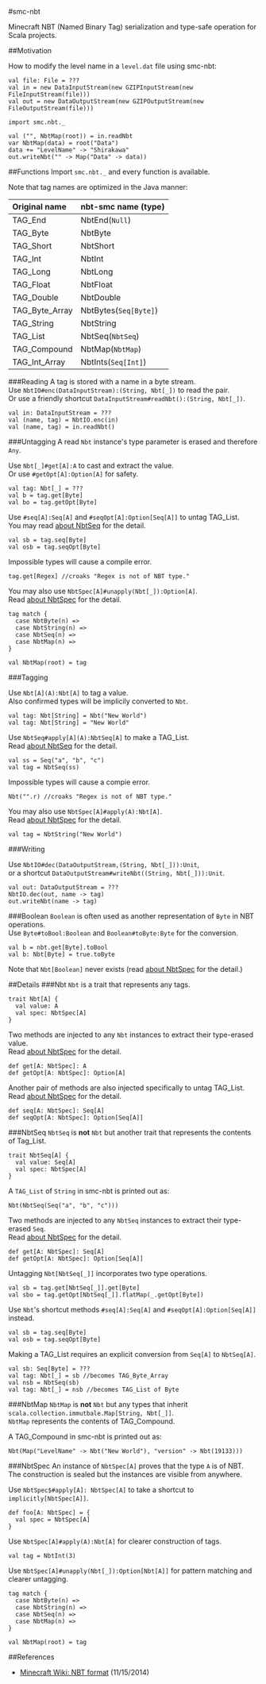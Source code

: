 #smc-nbt

Minecraft NBT (Named Binary Tag) serialization and type-safe operation for Scala projects.

##Motivation

How to modify the level name in a `level.dat` file using smc-nbt:

	val file: File = ???
	val in = new DataInputStream(new GZIPInputStream(new FileInputStream(file)))
	val out = new DataOutputStream(new GZIPOutputStream(new FileOutputStream(file)))

	import smc.nbt._

	val ("", NbtMap(root)) = in.readNbt
	var NbtMap(data) = root("Data")
	data += "LevelName" -> "Shirakawa"
	out.writeNbt("" -> Map("Data" -> data))

##Functions
Import `smc.nbt._` and every function is available.

Note that tag names are optimized in the Java manner:

|Original name |nbt-smc name (type)  |
|:-------------|:--------------------|
|TAG_End       |NbtEnd(`Null`)       |
|TAG_Byte      |NbtByte              |
|TAG_Short     |NbtShort             |
|TAG_Int       |NbtInt               |
|TAG_Long      |NbtLong              |
|TAG_Float     |NbtFloat             |
|TAG_Double    |NbtDouble            |
|TAG_Byte_Array|NbtBytes(`Seq[Byte]`)|
|TAG_String    |NbtString            |
|TAG_List      |NbtSeq(`NbtSeq`)     |
|TAG_Compound  |NbtMap(`NbtMap`)     |
|TAG_Int_Array |NbtInts(`Seq[Int]`)  |

###Reading
A tag is stored with a name in a byte stream.<br>
Use `NbtIO#enc(DataInputStream):(String, Nbt[_])` to read the pair.<br>
Or use a friendly shortcut `DataInputStream#readNbt():(String, Nbt[_])`.

	val in: DataInputStream = ???
	val (name, tag) = NbtIO.enc(in)
	val (name, tag) = in.readNbt()

###Untagging
A read `Nbt` instance's type parameter is erased and therefore `Any`.

Use `Nbt[_]#get[A]:A` to cast and extract the value.<br>
Or use `#getOpt[A]:Option[A]` for safety.

	val tag: Nbt[_] = ???
	val b = tag.get[Byte]
	val bo = tag.getOpt[Byte]

Use `#seq[A]:Seq[A]` and `#seqOpt[A]:Option[Seq[A]]` to untag TAG_List.<br>
You may read [about NbtSeq](#seq) for the detail.

	val sb = tag.seq[Byte]
	val osb = tag.seqOpt[Byte]

Impossible types will cause a compile error.

	tag.get[Regex] //croaks "Regex is not of NBT type."

You may also use `NbtSpec[A]#unapply(Nbt[_]):Option[A]`.<br>
Read [about NbtSpec](#spec) for the detail.

	tag match {
	  case NbtByte(n) =>
	  case NbtString(n) =>
	  case NbtSeq(n) =>
	  case NbtMap(n) =>
	}

	val NbtMap(root) = tag

###Tagging

Use `Nbt[A](A):Nbt[A]` to tag a value.<br>
Also confirmed types will be implicily converted to `Nbt`.

	val tag: Nbt[String] = Nbt("New World")
	val tag: Nbt[String] = "New World"

Use `NbtSeq#apply[A](A):NbtSeq[A]` to make a TAG_List.<br>
Read [about NbtSeq](#seq) for the detail.

	val ss = Seq("a", "b", "c")
	val tag = NbtSeq(ss)

Impossible types will cause a compie error.

	Nbt("".r) //croaks "Regex is not of NBT type."

You may also use `NbtSpec[A]#apply(A):Nbt[A]`.<br>
Read [about NbtSpec](#spec) for the detail.

	val tag = NbtString("New World")

###Writing

Use `NbtIO#dec(DataOutputStream,(String, Nbt[_])):Unit`,<br>
or a shortcut `DataOutputStream#writeNbt((String, Nbt[_])):Unit`.

	val out: DataOutputStream = ???
	NbtIO.dec(out, name -> tag)
	out.writeNbt(name -> tag)

###Boolean
`Boolean` is often used as another representation of `Byte` in NBT operations.<br>
Use `Byte#toBool:Boolean` and `Boolean#toByte:Byte` for the conversion.<br>

	val b = nbt.get[Byte].toBool
	val b: Nbt[Byte] = true.toByte

Note that `Nbt[Boolean]` never exists (read [about NbtSpec](#spec) for the detail.)

##Details
###Nbt<a name="nbt"></a>
`Nbt` is a trait that represents any tags.

	trait Nbt[A] {
	  val value: A
	  val spec: NbtSpec[A]
	}

Two methods are injected to any `Nbt` instances to extract their type-erased value.<br>
Read [about NbtSpec](#spec) for the detail.

	def get[A: NbtSpec]: A
	def getOpt[A: NbtSpec]: Option[A]

Another pair of methods are also injected specifically to untag TAG_List.<br>
Read [about NbtSpec](#spec) for the detail.

	def seq[A: NbtSpec]: Seq[A]
	def seqOpt[A: NbtSpec]: Option[Seq[A]]

###NbtSeq<a name="seq"></a>
`NbtSeq` is **not** `Nbt` but another trait that represents the contents of Tag_List.

	trait NbtSeq[A] {
	  val value: Seq[A]
	  val spec: NbtSpec[A]
	}

A `TAG_List` of `String` in smc-nbt is printed out as:

	Nbt(NbtSeq(Seq("a", "b", "c")))

Two methods are injected to any `NbtSeq` instances to extract their type-erased `Seq`.<br>
Read [about NbtSpec](#spec) for the detail.

	def get[A: NbtSpec]: Seq[A]
	def getOpt[A: NbtSpec]: Option[Seq[A]]

Untagging `Nbt[NbtSeq[_]]` incorporates two type operations.

	val sb = tag.get[NbtSeq[_]].get[Byte]
	val sbo = tag.getOpt[NbtSeq[_]].flatMap(_.getOpt[Byte])

Use `Nbt`'s shortcut methods `#seq[A]:Seq[A]` and `#seqOpt[A]:Option[Seq[A]]` instead.

	val sb = tag.seq[Byte]
	val osb = tag.seqOpt[Byte]

Making a TAG_List requires an explicit conversion from `Seq[A]` to `NbtSeq[A]`.

	val sb: Seq[Byte] = ???
	val tag: Nbt[_] = sb //becomes TAG_Byte_Array
	val nsb = NbtSeq(sb)
	val tag: Nbt[_] = nsb //becomes TAG_List of Byte

###NbtMap
`NbtMap` is **not** `Nbt` but any types that inherit `scala.collection.immutbale.Map[String, Nbt[_]]`.<br>
`NbtMap` represents the contents of TAG_Compound.

A TAG_Compound in smc-nbt is printed out as:

	Nbt(Map("LevelName" -> Nbt("New World"), "version" -> Nbt(19133)))

###NbtSpec<a name="spec"></a>
An instance of `NbtSpec[A]` proves that the type `A` is of NBT.<br>
The construction is sealed but the instances are visible from anywhere.

Use `NbtSpec$#apply[A]: NbtSpec[A]` to take a shortcut to `implicitly[NbtSpec[A]]`.

	def foo[A: NbtSpec] = {
	  val spec = NbtSpec[A]
	}

Use `NbtSpec[A]#apply(A):Nbt[A]` for clearer construction of tags.

	val tag = NbtInt(3)

Use `NbtSpec[A]#unapply(Nbt[_]):Option[Nbt[A]]` for pattern matching and clearer untagging.

	tag match {
	  case NbtByte(n) =>
	  case NbtString(n) =>
	  case NbtSeq(n) =>
	  case NbtMap(n) =>
	}

	val NbtMap(root) = tag

##References

- [Minecraft Wiki: NBT format](http://minecraft.gamepedia.com/NBT_format) (11/15/2014)
